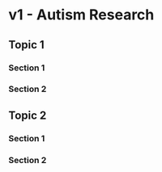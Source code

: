 # v1 - Autism Research

## Topic 1

### Section 1

### Section 2

## Topic 2

### Section 1

### Section 2

